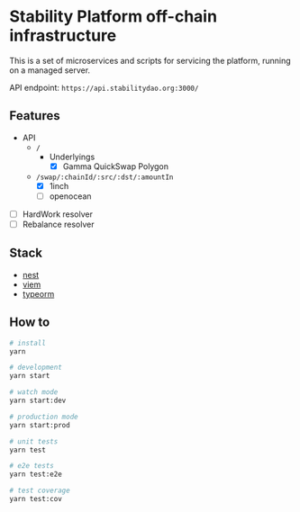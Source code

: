 # Stability Platform off-chain infrastructure

This is a set of microservices and scripts for servicing the platform, running on a managed server.

API endpoint: `https://api.stabilitydao.org:3000/`

## Features

* API
  * `/`
    * Underlyings
      * [x] Gamma QuickSwap Polygon
  * `/swap/:chainId/:src/:dst/:amountIn`
    * [x] 1inch
    * [ ] openocean
* [ ] HardWork resolver
* [ ] Rebalance resolver

## Stack

* [nest](https://docs.nestjs.com/)
* [viem](https://viem.sh/docs/getting-started.html)
* [typeorm](https://typeorm.io/)

## How to

```bash
# install
yarn

# development
yarn start

# watch mode
yarn start:dev

# production mode
yarn start:prod

# unit tests
yarn test

# e2e tests
yarn test:e2e

# test coverage
yarn test:cov
```
